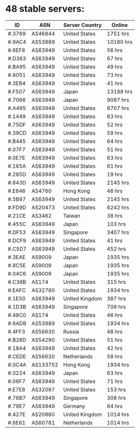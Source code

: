 # 48 stable servers:

| ID | ASN | Server Country | Online |
| ------ | ------ | ------ | ------ |
| #.3769 | AS46844 | United States | 1751 hrs |
| #.9AC4 | AS53889 | United States | 10180 hrs |
| #.6EF8 | AS63949 | United States | 56 hrs |
| #.D363 | AS63949 | United States | 67 hrs |
| #.BA95 | AS63949 | United States | 49 hrs |
| #.8051 | AS63949 | United States | 73 hrs |
| #.3EB4 | AS63949 | United States | 41 hrs |
| #.F507 | AS63949 | Japan | 13188 hrs |
| #.7066 | AS63949 | Japan | 9097 hrs |
| #.A495 | AS63949 | United States | 8707 hrs |
| #.1449 | AS63949 | United States | 63 hrs |
| #.75DF | AS63949 | United States | 52 hrs |
| #.39CD | AS63949 | United States | 59 hrs |
| #.B445 | AS63949 | United States | 64 hrs |
| #.07F7 | AS63949 | United States | 51 hrs |
| #.0E7E | AS63949 | United States | 63 hrs |
| #.165A | AS63949 | United States | 61 hrs |
| #.285D | AS63949 | United States | 19 hrs |
| #.643D | AS63949 | United States | 2145 hrs |
| #.E846 | AS4760 | Hong Kong | 46 hrs |
| #.5B97 | AS63949 | United States | 2145 hrs |
| #.FD9D | AS20473 | United States | 6242 hrs |
| #.21CE | AS3462 | Taiwan | 38 hrs |
| #.455C | AS63949 | Japan | 103 hrs |
| #.DF53 | AS63949 | Singapore | 3407 hrs |
| #.DCF9 | AS63949 | United States | 41 hrs |
| #.C5D7 | AS63949 | United States | 452 hrs |
| #.3EAE | AS9009 | Japan | 1935 hrs |
| #.8C5E | AS9009 | Japan | 1935 hrs |
| #.04C6 | AS9009 | Japan | 1935 hrs |
| #.C36B | AS174 | United States | 315 hrs |
| #.EAFC | AS32780 | United States | 1934 hrs |
| #.1E50 | AS63949 | United Kingdom | 387 hrs |
| #.1D3B | AS63949 | Singapore | 709 hrs |
| #.48C0 | AS174 | United States | 46 hrs |
| #.6ADB | AS53889 | United States | 1934 hrs |
| #.4FF3 | AS56630 | Russia | 48 hrs |
| #.B28D | AS54290 | United States | 51 hrs |
| #.18A4 | AS63949 | United States | 42 hrs |
| #.CEDE | AS56630 | Netherlands | 58 hrs |
| #.0C4A | AS133752 | Hong Kong | 1934 hrs |
| #.0224 | AS63949 | Japan | 63 hrs |
| #.06F7 | AS63949 | United States | 71 hrs |
| #.E7E8 | AS32097 | United States | 153 hrs |
| #.76B7 | AS63949 | Singapore | 308 hrs |
| #.79E7 | AS63949 | Germany | 64 hrs |
| #.427E | AS20860 | United Kingdom | 1014 hrs |
| #.6E61 | AS60781 | Netherlands | 1014 hrs |

